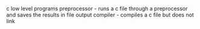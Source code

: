 c low level programs
preprocessor - runs a c file through a preprocessor and saves the results in file output
compiler - compiles a c file but does not link
